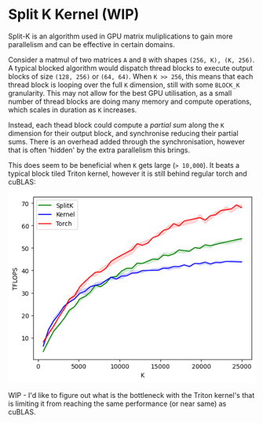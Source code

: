 # Split K Kernel (WIP)

Split-K is an algorithm used in GPU matrix muliplications to gain more parallelism and
can be effective in certain domains.

Consider a matmul of two matrices `A` and `B` with shapes `(256, K), (K, 256)`.
A typical blocked algorithm would dispatch thread blocks to execute output blocks of size `(128, 256)` or `(64, 64)`. When `K >> 256`, this means that each thread block is looping over the full `K` dimension, still with some `BLOCK_K` granularity.
This may not allow for the best GPU utilisation, as a small number of thread blocks are doing many memory and compute operations, which scales in duration as `K` increases.

Instead, each thead block could compute a _partial sum_ along the `K` dimension for their output block, and synchronise reducing their partial sums.
There is an overhead added through the synchronisation, however that is often 'hidden' by the extra parallelism this brings.

This does seem to be beneficial when `K` gets large (`> 10,000`). It beats a typical block tiled Triton kernel, however it is still behind regular torch and cuBLAS:

![Plot of TFLOP/s, higher is better](plots/benchmark.png)

WIP - I'd like to figure out what is the bottleneck with the Triton kernel's that is limiting it from reaching the same performance (or near same) as cuBLAS.